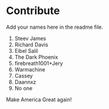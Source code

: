 # Contribute 
Add your names here in the readme file. 

1. Steev James
2. Richard Davis
3. Eibel Salil
4. The Dark Phoenix
5. firebreath1001+Jery
6. Warmachine
7. Cassey
8. Daannxz
9. No one

Make America Great again!

